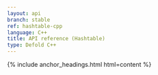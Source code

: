 ```yaml
---
layout: api
branch: stable
ref: hashtable-cpp
language: C++
title: API reference (Hashtable)
type: Defold C++
---
```

{% include anchor_headings.html html=content %}